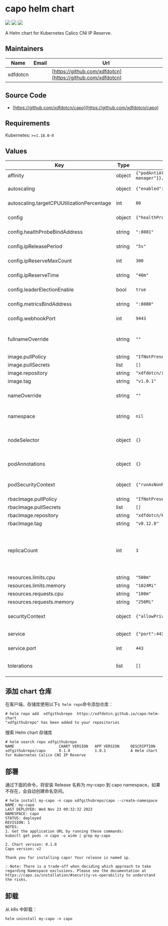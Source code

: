 # capo helm chart

![](https://img.shields.io/badge/Version-0.1.0-informational?style=flat-square#crop=0&crop=0&crop=1&crop=1&id=PWE20&originHeight=20&originWidth=90&originalType=binary&ratio=1&rotation=0&showTitle=false&status=done&style=none&title=) ![](https://img.shields.io/badge/Type-application-informational?style=flat-square#crop=0&crop=0&crop=1&crop=1&id=VMmc6&originHeight=20&originWidth=106&originalType=binary&ratio=1&rotation=0&showTitle=false&status=done&style=none&title=) ![](https://img.shields.io/badge/AppVersion-1.0.1-informational?style=flat-square#crop=0&crop=0&crop=1&crop=1&id=eZKBV&originHeight=20&originWidth=112&originalType=binary&ratio=1&rotation=0&showTitle=false&status=done&style=none&title=)

A Helm chart for Kubernetes Calico CNI IP Reserve.
## Maintainers
| Name | Email | Url |
| --- | --- | --- |
| xdfdotcn |  | [https://github.com/xdfdotcn](https://github.com/xdfdotcn) |


## Source Code

- [https://github.com/xdfdotcn/capo](https://github.com/xdfdotcn/capo)

## Requirements

Kubernetes: `>=1.18.0-0`

## Values

| Key | Type | Default | Description |
|-----|------|---------|-------------|
| affinity | object | `{"podAntiAffinity":{"requiredDuringSchedulingIgnoredDuringExecution":[{"labelSelector":{"matchLabels":{"control-plane":"controller-manager"}},"topologyKey":"kubernetes.io/hostname"}]}}` | Set affinity |
| autoscaling | object | `{"enabled":false,"maxReplicas":7,"minReplicas":1,"targetCPUUtilizationPercentage":80}` | configure hpa |
| autoscaling.targetCPUUtilizationPercentage | int | `80` | cpu threshold |
| config | object | `{"healthProbeBindAddress":":8081","ipReleasePeriod":"5s","ipReserveMaxCount":300,"ipReserveTime":"40m","leaderElectionEnable":true,"metricsBindAddress":":8080","webhookPort":9443}` | Set capo config |
| config.healthProbeBindAddress | string | `":8081"` | health probe bind address |
| config.ipReleasePeriod | string | `"5s"` | ip release period |
| config.ipReserveMaxCount | int | `300` | ip reserve max count |
| config.ipReserveTime | string | `"40m"` | ip reserve max time |
| config.leaderElectionEnable | bool | `true` | enable leaderElect |
| config.metricsBindAddress | string | `":8080"` | metrics bind address |
| config.webhookPort | int | `9443` | webhook port |
| fullnameOverride | string | `""` | Override the expanded name of the chart |
| image.pullPolicy | string | `"IfNotPresent"` |  |
| image.pullSecrets | list | `[]` |  |
| image.repository | string | `"xdfdotcn/ip-reserve-delay-release"` |  |
| image.tag | string | `"v1.0.1"` |  |
| nameOverride | string | `""` | Override the name of the chart |
| namespace | string | `nil` | Namespace the chart deploys to |
| nodeSelector | object | `{}` | Which nodes the Set pod will be scheduled to |
| podAnnotations | object | `{}` | Set additional annotation |
| podSecurityContext | object | `{"runAsNonRoot":true}` | Set POD level security context |
| rbacImage.pullPolicy | string | `"IfNotPresent"` |  |
| rbacImage.pullSecrets | list | `[]` |  |
| rbacImage.repository | string | `"xdfdotcn/kube-rbac-proxy"` |  |
| rbacImage.tag | string | `"v0.12.0"` |  |
| replicaCount | int | `3` | Number of instances, high availability configuration Please set it to 3 |
| resources.limits.cpu | string | `"500m"` |  |
| resources.limits.memory | string | `"1024Mi"` |  |
| resources.requests.cpu | string | `"100m"` |  |
| resources.requests.memory | string | `"256Mi"` |  |
| securityContext | object | `{"allowPrivilegeEscalation":false,"capabilities":{"drop":["ALL"]}}` | Set container level security context |
| service | object | `{"port":443,"type":"ClusterIP"}` | Set the service |
| service.port | int | `443` | Default https port |
| tolerations | list | `[]` | Set tolerations node taint |

## 添加 chart 仓库

在客户端，存储库使用以下`$ helm repo`命令添加仓库：
```shell
# helm repo add  xdfgithubrepo  https://xdfdotcn.github.io/capo-helm-chart 
"xdfgithubrepo" has been added to your repositories
```
搜索 Helm chart 存储库
```shell
# helm search repo xdfgithubrepo
NAME                    CHART VERSION   APP VERSION     DESCRIPTION                                      
xdfgithubrepo/capo      0.1.0           1.0.1           A Helm chart for Kubernetes Calico CNI IP Reserve
```

## 部署
通过下面的命令，将安装 Release 名称为 my-capo 到 capo namespace，如果不存在，会自动创建命名空间。
```shell
# helm install my-capo -n capo xdfgithubrepo/capo --create-namespace
NAME: my-capo
LAST DEPLOYED: Wed Nov 23 09:32:32 2022
NAMESPACE: capo
STATUS: deployed
REVISION: 1
NOTES:
1. Get the application URL by running these commands:
kubectl get pods -n capo -o wide | grep my-capo

2. Chart version: 0.1.0
Capo version: v2

Thank you for installing capo! Your release is named ip.

💡 Note: There is a trade-off when deciding which approach to take regarding Namespace exclusions. Please see the documentation at https://capo.io/installation/#security-vs-operability to understand the risks.
```

## 卸载
从 k8s 中卸载：
```shell
helm uninstall my-capo -n capo
```

